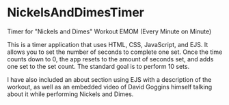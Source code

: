# NickelsAndDimesTimer
Timer for "Nickels and Dimes" Workout EMOM (Every Minute on Minute)

This is a timer application that uses HTML, CSS, JavaScript, and EJS. It allows you to set the number of seconds to complete one set. Once the time counts down to 0, the app resets to the amount of seconds set, and adds one set to the set count. The standard goal is to perform 10 sets.

I have also included an about section using EJS with a description of the workout, as well as an embedded video of David Goggins himself talking about it while performing Nickels and Dimes.
